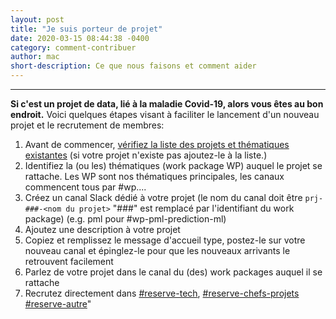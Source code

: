 ```yaml
---
layout: post
title: "Je suis porteur de projet"
date: 2020-03-15 08:44:38 -0400
category: comment-contribuer
author: mac
short-description: Ce que nous faisons et comment aider
---
```


-----

**Si c'est un projet de data, lié à la maladie Covid-19, alors vous êtes au bon endroit.**
Voici quelques étapes visant à faciliter le lancement d'un nouveau projet et le recrutement de membres:
1. Avant de commencer, [vérifiez la liste des projets et thématiques existantes](https://docs.google.com/spreadsheets/d/1UVFem7ICyRmX01QV0xUv4lCS4_k_sDS0OaKrZjG_dtw/edit?usp=sharing) (si votre projet n'existe pas ajoutez-le à la liste.)
2. Identifiez la (ou les) thématiques (work package WP) auquel le projet se rattache. Les WP sont nos thématiques principales, les canaux commencent tous par #wp....
3. Créez un canal Slack dédié à votre projet (le nom du canal doit être `prj-###-<nom du projet>` \"###\" est remplacé par l'identifiant du work package) (e.g. pml pour #wp-pml-prediction-ml)
4. Ajoutez une description à votre projet
5. Copiez et remplissez le message d'accueil type, postez-le sur votre nouveau canal et épinglez-le pour que les nouveaux arrivants le retrouvent facilement
6. Parlez de votre projet dans le canal du (des) work packages auquel il se rattache
7. Recrutez directement dans [#reserve-tech](https://app.slack.com/client/TUQTGE7FU/C0104P6HVQU/thread/C010UEYQE8M-1585396250.010600), [#reserve-chefs-projets](https://app.slack.com/client/TUQTGE7FU/C010GHURJJ1/thread/C010UEYQE8M-1585396250.010600) [#reserve-autre](https://app.slack.com/client/TUQTGE7FU/C010GHUTNJZ/thread/C010UEYQE8M-1585396250.010600)"
